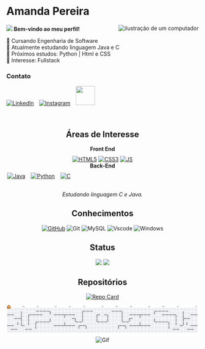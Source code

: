 # Amanda Pereira
<img src="https://media.tenor.com/ikzslJI3dh8AAAAj/pixel-bunny.gif" alt="ilustração de um computador" min-width="20px" max-width="300px" width="px" align="right">

<strong> <img src="https://raw.githubusercontent.com/iampavangandhi/iampavangandhi/master/gifs/Hi.gif" width="14px"> Bem-vindo ao meu perfil!</strong>    

🌸 Cursando Engenharia de Software  
🍁 Atualmente estudando linguagem Java e C  
🍂 Próximos estudos: Python | Html e CSS   
🌲 Interesse: Fullstack

<h3><strong>Contato</strong></h3>

[<img src="https://images.icon-icons.com/2873/PNG/512/linkedin_pixel_logo_icon_181925.png" alt="LinkedIn" width="50" height="50">](https://www.linkedin.com/in/mandypoli/)&emsp;[<img src="https://images.icon-icons.com/2873/PNG/512/instagram_pixel_logo_icon_181922.png" alt="Instagram" width="50" height="50">](https://www.instagram.com/amanndaop?igsh=MXdiZGVxZXo1aGluMQ==)&emsp;<a href="mailto:amandiholiv@gmail.com"><img src="https://images.icon-icons.com/2873/PNG/512/google_pixel_logo_icon_181921.png" width="50" height="50"></a>

<div align="center">

&nbsp;&nbsp;

## Áreas de Interesse 


<div style="display: flex; justify-content: center; gap: 40px; align-items: flex-start; margin: 0 auto; max-width: 500px;">
  <div style="text-align: center;">
    <strong>Front End</strong>
    <div style="margin-top: 10px;">
      <a href="#"><img src="https://cdn.jsdelivr.net/gh/devicons/devicon@latest/icons/html5/html5-original.svg" alt="HTML5" width="50"></a>
      <a href="#"><img src="https://cdn.jsdelivr.net/gh/devicons/devicon@latest/icons/css3/css3-original.svg" alt="CSS3" width="50"></a>
      <a href="#"><img src="https://cdn.jsdelivr.net/gh/devicons/devicon@latest/icons/javascript/javascript-original.svg" alt="JS" width="50"></a>
               
  </div>
  
  <div style="text-align: center;">
    <strong>Back-End</strong>
    <div style="display: flex; gap: 15px; margin-top: 10px;">
      <a href="#"><img src="https://cdn.jsdelivr.net/gh/devicons/devicon@latest/icons/java/java-original.svg" alt="Java" width="50"></a>
      <a href="#"><img src="https://cdn.jsdelivr.net/gh/devicons/devicon@latest/icons/python/python-original.svg" alt="Python" width="50"></a>
      <a href="#"><img src="https://cdn.jsdelivr.net/gh/devicons/devicon@latest/icons/c/c-original.svg" alt="C" width="50"></a>
    
</div>

&nbsp;  
*Estudando linguagem C e Java.*

## Conhecimentos

[![GitHub](https://img.shields.io/badge/GitHub-100000?style=for-the-badge&logo=github&logoColor=white)](https://github.com/mandypoli)
![Git](https://img.shields.io/badge/GIT-E44C30?style=for-the-badge&logo=git&logoColor=white)
![MySQL](https://img.shields.io/badge/MySQL-00000F?style=for-the-badge&logo=mysql&logoColor=white)
![Vscode](https://img.shields.io/badge/Vscode-007ACC?style=for-the-badge&logo=visual-studio-code&logoColor=white)
![Windows](https://img.shields.io/badge/Windows-000?style=for-the-badge&logo=windows&logoColor=2CA5E0)


## Status

<div align="center">
<img height="150em" src="https://github-readme-stats.vercel.app/api?username=mandypoli&theme=dracula&hide_border=true&include_all_commits=false&count_private=false"/>
<img height="150em" src="https://github-readme-stats.vercel.app/api/top-langs/?username=mandypoli&theme=dracula&hide_border=true&include_all_commits=false&count_private=false&layout=compact"/>
</div>

## Repositórios

[![Repo Card](https://github-readme-stats.vercel.app/api/pin/?username=mandypoli&repo=dio-lab-open-source&theme=dracula&hide_border=true&show_icons=true)](https://github.com/mandypoli/dio-lab-open-source.git)


<picture>
  <source media="(prefers-color-scheme: dark)" srcset="https://raw.githubusercontent.com/mandypoli/mandypoli/output/pacman-contribution-graph-dark.svg">
  <source media="(prefers-color-scheme: light)" srcset="https://raw.githubusercontent.com/mandypoli/mandypoli/output/pacman-contribution-graph.svg">
  <img alt="pacman contribution graph" src="https://raw.githubusercontent.com/mandypoli/mandypoli/output/pacman-contribution-graph.svg">
</picture>

<div style="text-align: center;">
  <img src="https://media.tenor.com/fAQ4mdg7iz4AAAAi/pixel-cat.gif" alt="Gif" min-width="20px" max-width="20px" width="200px">
</div>



